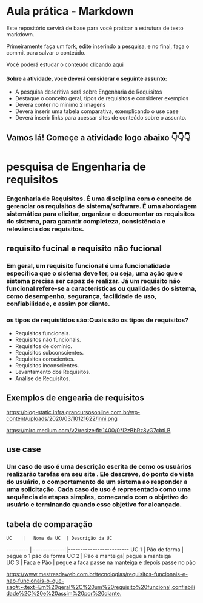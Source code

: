 # Aula prática - Markdown

Este repositório servirá de base para você praticar a estrutura de texto markdown. 

Primeiramente faça um fork, edite inserindo a pesquisa, e no final, faça o commit para salvar o conteúdo.

Você poderá estudar o conteúdo [clicando aqui](https://docs.pipz.com/central-de-ajuda/learning-center/guia-basico-de-markdown#open)

#### Sobre a atividade, você deverá considerar o seguinte assunto:

- A pesquisa descritiva será sobre Engenharia de Requisitos
- Destaque o conceito geral, tipos de requisitos e considerer exemplos
- Deverá conter no mínimo 2 imagens
- Deverá inserir uma tabela comparativa, exemplicando o use case
- Deverá inserir links para acessar sites de conteúdo sobre o assunto.


## Vamos lá! Começe a atividade logo abaixo 👇👇👇

# **pesquisa de Engenharia de requisitos**  

### Engenharia de Requisitos. É uma disciplina com o conceito de gerenciar os requisitos de sistema/software. É uma abordagem sistemática para elicitar, organizar e documentar os requisitos do sistema, para garantir completeza, consistência e relevância dos requisitos.

## **requisito fucinal e requisito não fucional**
### Em geral, um requisito funcional é uma funcionalidade específica que o sistema deve ter, ou seja, uma ação que o sistema precisa ser capaz de realizar. Já um requisito não funcional refere-se a características ou qualidades do sistema, como desempenho, segurança, facilidade de uso, confiabilidade, e assim por diante.

### os tipos de requistidos são:Quais são os tipos de requisitos?
* Requisitos funcionais.
* Requisitos não funcionais.
* Requisitos de domínio.
* Requisitos subconscientes.
* Requisitos conscientes.
* Requisitos inconscientes.
* Levantamento dos Requisitos.
* Análise de Requisitos.

## **Exemplos de engearia de requisitos**
  
  <https://blog-static.infra.grancursosonline.com.br/wp-content/uploads/2020/03/10121622/inni.png>

  <https://miro.medium.com/v2/resize:fit:1400/0*l2zBbRz8yG7cbtLB>


## **use case**

### Um caso de uso é uma descrição escrita de como os usuários realizarão tarefas em seu site . Ele descreve, do ponto de vista do usuário, o comportamento de um sistema ao responder a uma solicitação. Cada caso de uso é representado como uma sequência de etapas simples, começando com o objetivo do usuário e terminando quando esse objetivo for alcançado.

## **tabela de comparação**
    UC    |   Nome da UC  | Descrição da UC
--------- | ------------- |-------------------------
  UC 1    | Pão de forma  | pegue o 1 pão de forma 
  UC 2    | Pão e manteiga| pegue a manteiga  
  UC 3    | Faca e Pão    | pegue a faca passe na manteiga e depois passe no pão 

  <https://www.mestresdaweb.com.br/tecnologias/requisitos-funcionais-e-nao-funcionais-o-que-sao#:~:text=Em%20geral%2C%20um%20requisito%20funcional,confiabilidade%2C%20e%20assim%20por%20diante.>
 
